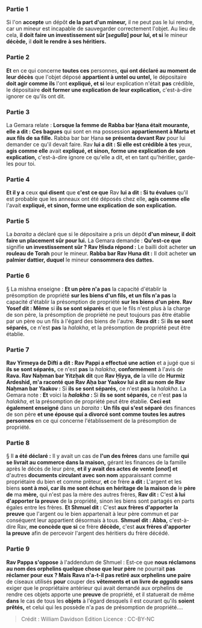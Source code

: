 
### Partie 1
Si l'on <b>accepte</b> un dépôt <b>de la part d'un mineur,</b> il ne peut pas le lui rendre, car un mineur est incapable de sauvegarder correctement l'objet. Au lieu de cela, <b>il doit faire un investissement sûr [<i>segulla</i>] pour lui, et si</b> le mineur <b>décède,</b> il <b>doit le rendre</b> <b>à ses héritiers.</b>

### Partie 2
<b>Et</b> en ce qui concerne <b>toutes ces</b> personnes, <b>qui ont déclaré au moment de leur décès</b> que l'objet déposé <b>appartient à untel ou untel,</b> le dépositaire <b>doit agir comme ils</b> l'ont <b>expliqué, et si</b> leur explication n'était <b>pas</b> crédible, le dépositaire <b>doit former une explication de leur explication,</b> c'est-à-dire ignorer ce qu'ils ont dit.

### Partie 3
La Gemara relate : <b>Lorsque la femme de Rabba bar Ḥana était mourante, elle a dit : Ces bagues</b> qui sont en ma possession <b>appartiennent à Marta et aux fils de sa fille.</b> Rabba bar bar Ḥana <b>se présenta devant Rav</b> pour lui demander ce qu'il devait faire. Rav <b>lui a dit : Si elle est crédible à tes</b> yeux, <b>agis comme elle</b> avait <b>expliqué, et sinon, forme une explication de son explication,</b> c'est-à-dire ignore ce qu'elle a dit, et en tant qu'héritier, garde-les pour toi.

### Partie 4
<b>Et il y a</b> ceux <b>qui disent</b> que <b>c'est ce que</b> Rav <b>lui a dit : Si tu évalues</b> qu'il est probable que les anneaux ont été déposés chez elle, <b>agis comme elle</b> l'avait <b>expliqué, et sinon, forme une explication de son explication.</b>

### Partie 5
La <i>baraita</i> a déclaré que si le dépositaire a pris un dépôt <b>d'un mineur, il doit faire un placement sûr pour lui.</b> La Gemara demande : <b>Qu'est-ce que</b> signifie <b>un investissement sûr ? Rav Ḥisda répond :</b> Le bailli doit acheter <b>un rouleau de Torah</b> pour le mineur. <b>Rabba bar Rav Huna dit :</b> Il doit acheter <b>un palmier dattier, duquel</b> le mineur <b>consommera des dattes.</b>

### Partie 6
§ La mishna enseigne : <b>Et un père n'a pas</b> la capacité d'établir la présomption de propriété <b>sur les biens d'un fils, et un fils n'a pas</b> la capacité d'établir la présomption de propriété <b>sur les biens d'un père. Rav Yosef dit : Même</b> si <b>ils se sont séparés</b> et que le fils n'est plus à la charge de son père, la présomption de propriété ne peut toujours pas être établie par un père ou un fils à l'égard des biens de l'autre. <b>Rava dit :</b> Si <b>ils se sont séparés,</b> ce n'est <b>pas</b> la <i>halakha</i>, et la présomption de propriété peut être établie.

### Partie 7
<b>Rav Yirmeya de Difti a dit : Rav Pappi a effectué une action</b> et a jugé que si <b>ils se sont séparés,</b> ce n'est <b>pas</b> la <i>halakha</i>, <b>conformément</b> à l'avis de <b>Rava. Rav Naḥman bar Yitzḥak dit</b> que <b>Rav Ḥiyya, de</b> la ville de <b>Hurmiz Ardeshid, m'a raconté que Rav Aḥa bar Yaakov lui a dit au nom de Rav Naḥman bar Yaakov :</b> Si <b>ils se sont séparés,</b> ce n'est <b>pas</b> la <i>halakha</i>. La Gemara note : <b>Et</b> voici la <b><i>halakha</i> : </b> Si <b>ils se sont séparés,</b> ce n'est <b>pas</b> la <i>halakha</i>, et la présomption de propriété peut être établie. <b>Ceci est également enseigné</b> dans un <i>baraita</i> : <b>Un fils qui s'est séparé</b> des finances de son père <b>et une épouse qui a divorcé sont comme toutes les autres personnes</b> en ce qui concerne l'établissement de la présomption de propriété.

### Partie 8
§ Il <b>a été déclaré :</b> Il y avait un cas de <b>l'un des frères</b> dans une famille <b>qui se livrait au commerce dans la maison,</b> gérant les finances de la famille après le décès de leur père, <b>et il y avait des actes de vente [<i>onot</i>] et</b> d'autres <b>documents circulant avec son nom</b> apparaissant comme propriétaire du bien et comme prêteur, <b>et</b> ce frère <b>a dit : </b> L'argent et les biens <b>sont à moi, car ils me sont échus en héritage de la maison de</b> le <b>père de</b> ma <b>mère,</b> qui n'est pas la mère des autres frères, <b>Rav dit :</b> C'est <b>à lui d'apporter la preuve</b> de la propriété, sinon les biens sont partagés en parts égales entre les frères. <b>Et Shmuel dit :</b> C'est <b>aux frères d'apporter la preuve</b> que l'argent ou le bien appartenait à leur père commun et par conséquent leur appartient désormais à tous. <b>Shmuel dit : Abba,</b> c'est-à-dire Rav, <b>me concède que si</b> ce frère <b>décède,</b> c'est <b>aux frères d'apporter la preuve</b> afin de percevoir l'argent des héritiers du frère décédé.

### Partie 9
<b>Rav Pappa s'oppose</b> à l'addendum de Shmuel : Est-ce que <b>nous réclamons au nom des orphelins quelque chose que leur père</b> ne pourrait <b>pas réclamer pour eux ? Mais Rava n'a-t-il pas retiré aux orphelins une paire</b> de ciseaux utilisés <b>pour</b> couper des <b>vêtements et un livre de <i>aggada</i> sans</b> exiger que le propriétaire antérieur qui avait demandé aux orphelins de rendre ces objets apporte une <b>preuve</b> de propriété, et il statuerait de même <b>dans</b> le cas de tous les <b>objets</b> à l'égard desquels il est courant</b> qu'ils <b>soient prêtés,</b> et celui qui les possède n'a pas de présomption de propriété....

>Crédit : William Davidson Edition
>Licence : CC-BY-NC